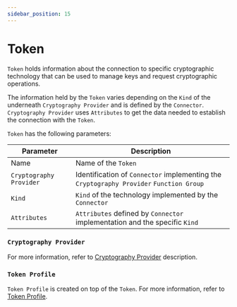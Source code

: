 ```yaml
---
sidebar_position: 15
---
```


# Token

`Token` holds information about the connection to specific cryptographic technology that can be used to manage keys and request cryptographic operations.

The information held by the `Token` varies depending on the `Kind` of the underneath `Cryptography Provider` and is defined by the `Connector`.
`Cryptography Provider` uses `Attributes` to get the data needed to establish the connection with the `Token`.

`Token` has the following parameters:

| Parameter               | Description                                                                             |
|-------------------------|-----------------------------------------------------------------------------------------|
| Name                    | Name of the `Token`                                                                     |
| `Cryptography Provider` | Identification of `Connector` implementing the `Cryptography Provider` `Function Group` |
| `Kind`                  | `Kind` of the technology implemented by the `Connector`                                 |
| `Attributes`            | `Attributes` defined by `Connector` implementation and the specific `Kind`              |

### `Cryptography Provider`

For more information, refer to [Cryptography Provider](../../connectors/cryptography-provider.md) description.

### `Token Profile`

`Token Profile` is created on top of the `Token`. For more information, refer to [Token Profile](./token-profile.md).
